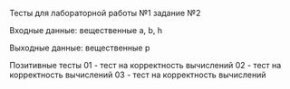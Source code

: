 Тесты для лабораторной работы №1 задание №2

Входные данные: вещественные a, b, h

Выходные данные: вещественные p

Позитивные тесты
01 - тест на корректность вычислений
02 - тест на корректность вычислений
03 - тест на корректность вычислений